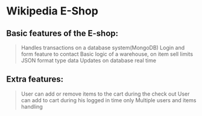 # Wikipedia E-Shop

## Basic features of the E-shop:
> Handles transactions on a database system(MongoDB)
> Login and form feature to contact
> Basic logic of a warehouse, on item sell limits
> JSON format type data
> Updates on database real time

## Extra features:
> User can add or remove items to the cart during the check out
> User can add to cart during his logged in time only
> Multiple users and items handling

